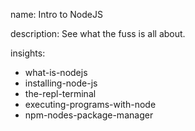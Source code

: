 name: Intro to NodeJS

description: See what the fuss is all about.  

insights:
  - what-is-nodejs
  - installing-node-js
  - the-repl-terminal
  - executing-programs-with-node
  - npm-nodes-package-manager
